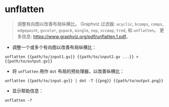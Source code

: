 # unflatten

> 调整有向图以改善布局纵横比。
> Graphviz 过滤器: `acyclic`, `bcomps`, `comps`, `edgepaint`, `gvcolor`, `gvpack`, `mingle`, `nop`, `sccmap`, `tred`, 和 `unflatten`。
> 更多信息: <https://www.graphviz.org/pdf/unflatten.1.pdf>。

- 调整一个或多个有向图以改善布局纵横比：

`unflatten {{path/to/input1.gv}} {{path/to/input2.gv ...}} > {{path/to/output.gv}}`

- 将 `unflatten` 用作 `dot` 布局的预处理器，以改善纵横比：

`unflatten {{path/to/input.gv}} | dot -T {{png}} {{path/to/output.png}}`

- 显示帮助信息：

`unflatten -?`